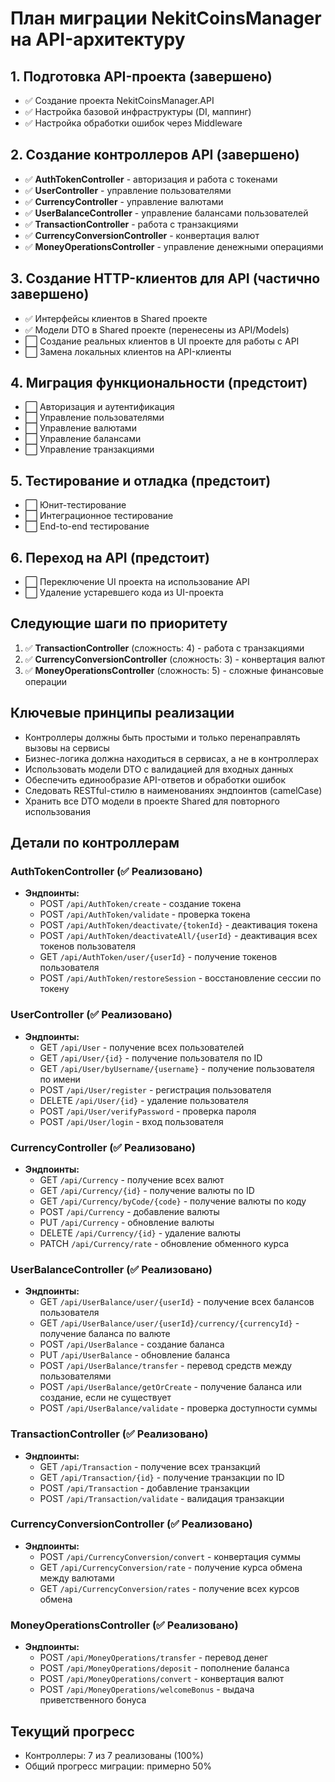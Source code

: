 # План миграции NekitCoinsManager на API-архитектуру

## 1. Подготовка API-проекта (завершено)
- ✅ Создание проекта NekitCoinsManager.API
- ✅ Настройка базовой инфраструктуры (DI, маппинг)
- ✅ Настройка обработки ошибок через Middleware

## 2. Создание контроллеров API (завершено)
- ✅ **AuthTokenController** - авторизация и работа с токенами
- ✅ **UserController** - управление пользователями
- ✅ **CurrencyController** - управление валютами
- ✅ **UserBalanceController** - управление балансами пользователей
- ✅ **TransactionController** - работа с транзакциями
- ✅ **CurrencyConversionController** - конвертация валют
- ✅ **MoneyOperationsController** - управление денежными операциями

## 3. Создание HTTP-клиентов для API (частично завершено)
- ✅ Интерфейсы клиентов в Shared проекте
- ✅ Модели DTO в Shared проекте (перенесены из API/Models)
- ⬜ Создание реальных клиентов в UI проекте для работы с API
- ⬜ Замена локальных клиентов на API-клиенты

## 4. Миграция функциональности (предстоит)
- ⬜ Авторизация и аутентификация
- ⬜ Управление пользователями
- ⬜ Управление валютами
- ⬜ Управление балансами
- ⬜ Управление транзакциями

## 5. Тестирование и отладка (предстоит)
- ⬜ Юнит-тестирование
- ⬜ Интеграционное тестирование
- ⬜ End-to-end тестирование

## 6. Переход на API (предстоит)
- ⬜ Переключение UI проекта на использование API
- ⬜ Удаление устаревшего кода из UI-проекта

## Следующие шаги по приоритету

1. ✅ **TransactionController** (сложность: 4) - работа с транзакциями
2. ✅ **CurrencyConversionController** (сложность: 3) - конвертация валют
3. ✅ **MoneyOperationsController** (сложность: 5) - сложные финансовые операции

## Ключевые принципы реализации
- Контроллеры должны быть простыми и только перенаправлять вызовы на сервисы
- Бизнес-логика должна находиться в сервисах, а не в контроллерах
- Использовать модели DTO с валидацией для входных данных
- Обеспечить единообразие API-ответов и обработки ошибок
- Следовать RESTful-стилю в наименованиях эндпоинтов (camelCase)
- Хранить все DTO модели в проекте Shared для повторного использования

## Детали по контроллерам

### AuthTokenController (✅ Реализовано)
- **Эндпоинты:**
  - POST `/api/AuthToken/create` - создание токена
  - POST `/api/AuthToken/validate` - проверка токена
  - POST `/api/AuthToken/deactivate/{tokenId}` - деактивация токена
  - POST `/api/AuthToken/deactivateAll/{userId}` - деактивация всех токенов пользователя
  - GET `/api/AuthToken/user/{userId}` - получение токенов пользователя
  - POST `/api/AuthToken/restoreSession` - восстановление сессии по токену

### UserController (✅ Реализовано)
- **Эндпоинты:**
  - GET `/api/User` - получение всех пользователей
  - GET `/api/User/{id}` - получение пользователя по ID
  - GET `/api/User/byUsername/{username}` - получение пользователя по имени
  - POST `/api/User/register` - регистрация пользователя
  - DELETE `/api/User/{id}` - удаление пользователя
  - POST `/api/User/verifyPassword` - проверка пароля
  - POST `/api/User/login` - вход пользователя

### CurrencyController (✅ Реализовано)
- **Эндпоинты:**
  - GET `/api/Currency` - получение всех валют
  - GET `/api/Currency/{id}` - получение валюты по ID
  - GET `/api/Currency/byCode/{code}` - получение валюты по коду
  - POST `/api/Currency` - добавление валюты
  - PUT `/api/Currency` - обновление валюты
  - DELETE `/api/Currency/{id}` - удаление валюты
  - PATCH `/api/Currency/rate` - обновление обменного курса

### UserBalanceController (✅ Реализовано)
- **Эндпоинты:**
  - GET `/api/UserBalance/user/{userId}` - получение всех балансов пользователя
  - GET `/api/UserBalance/user/{userId}/currency/{currencyId}` - получение баланса по валюте
  - POST `/api/UserBalance` - создание баланса
  - PUT `/api/UserBalance` - обновление баланса
  - POST `/api/UserBalance/transfer` - перевод средств между пользователями
  - POST `/api/UserBalance/getOrCreate` - получение баланса или создание, если не существует
  - POST `/api/UserBalance/validate` - проверка доступности суммы

### TransactionController (✅ Реализовано)
- **Эндпоинты:**
  - GET `/api/Transaction` - получение всех транзакций
  - GET `/api/Transaction/{id}` - получение транзакции по ID
  - POST `/api/Transaction` - добавление транзакции
  - POST `/api/Transaction/validate` - валидация транзакции

### CurrencyConversionController (✅ Реализовано)
- **Эндпоинты:**
  - POST `/api/CurrencyConversion/convert` - конвертация суммы
  - GET `/api/CurrencyConversion/rate` - получение курса обмена между валютами
  - GET `/api/CurrencyConversion/rates` - получение всех курсов обмена

### MoneyOperationsController (✅ Реализовано)
- **Эндпоинты:**
  - POST `/api/MoneyOperations/transfer` - перевод денег
  - POST `/api/MoneyOperations/deposit` - пополнение баланса
  - POST `/api/MoneyOperations/convert` - конвертация валют
  - POST `/api/MoneyOperations/welcomeBonus` - выдача приветственного бонуса

## Текущий прогресс
- Контроллеры: 7 из 7 реализованы (100%)
- Общий прогресс миграции: примерно 50% 
